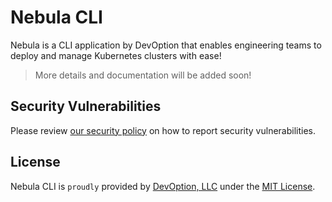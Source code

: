# Nebula CLI

Nebula is a CLI application by DevOption that enables engineering teams to deploy and manage Kubernetes clusters with ease!

> More details and documentation will be added soon!

## Security Vulnerabilities

Please review [our security policy](.github/SECURITY.md) on how to report security vulnerabilities.

## License

Nebula CLI is `proudly` provided by [DevOption, LLC](https://devoption.io) under the [MIT License](LICENSE).
